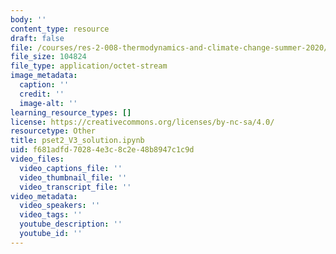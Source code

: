 ```yaml
---
body: ''
content_type: resource
draft: false
file: /courses/res-2-008-thermodynamics-and-climate-change-summer-2020/pset2_v3_solution.ipynb
file_size: 104824
file_type: application/octet-stream
image_metadata:
  caption: ''
  credit: ''
  image-alt: ''
learning_resource_types: []
license: https://creativecommons.org/licenses/by-nc-sa/4.0/
resourcetype: Other
title: pset2_V3_solution.ipynb
uid: f681adfd-7028-4e3c-8c2e-48b8947c1c9d
video_files:
  video_captions_file: ''
  video_thumbnail_file: ''
  video_transcript_file: ''
video_metadata:
  video_speakers: ''
  video_tags: ''
  youtube_description: ''
  youtube_id: ''
---
```

